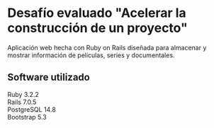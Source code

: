 # Desafío evaluado "Acelerar la construcción de un proyecto"

Aplicación web hecha con Ruby on Rails diseñada para almacenar y mostrar información de películas, series y documentales.

## Software utilizado

Ruby 3.2.2  
Rails 7.0.5  
PostgreSQL 14.8  
Bootstrap 5.3
